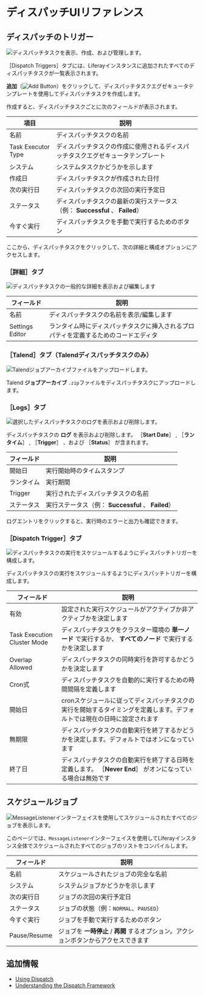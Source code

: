 # ディスパッチUIリファレンス

## ディスパッチのトリガー

![ディスパッチタスクを表示、作成、および管理します。](./dispatch-ui-reference/images/01.png)

［Dispatch Triggers］タブには、Liferayインスタンスに追加されたすべてのディスパッチタスクが一覧表示されます。

**追加**（![Add Button](../../../images/icon-add.png)）をクリックして、ディスパッチタスクエグゼキュータテンプレートを使用してディスパッチタスクを作成します。

作成すると、ディスパッチタスクごとに次のフィールドが表示されます。

| 項目                 | 説明                                            |
| ------------------ | --------------------------------------------- |
| 名前                 | ディスパッチタスクの名前                                  |
| Task Executor Type | ディスパッチタスクの作成に使用されるディスパッチタスクエグゼキュータテンプレート      |
| システム               | システムタスクかどうかを示します                              |
| 作成日                | ディスパッチタスクが作成された日付                             |
| 次の実行日              | ディスパッチタスクの次回の実行予定日                            |
| ステータス              | ディスパッチタスクの最新の実行ステータス（例： **Successful** 、 **Failed**） |
| 今すぐ実行              | ディスパッチタスクを手動で実行するためのボタン                       |

ここから、ディスパッチタスクをクリックして、次の詳細と構成オプションにアクセスします。

### ［詳細］タブ

![ディスパッチタスクの一般的な詳細を表示および編集します](./dispatch-ui-reference/images/02.png)

| フィールド           | 説明                                         |
| --------------- | ------------------------------------------ |
| 名前              | ディスパッチタスクの名前を表示/編集します                      |
| Settings Editor | ランタイム時にディスパッチタスクに挿入されるプロパティを定義するためのコードエディタ |

### ［Talend］タブ（Talendディスパッチタスクのみ）

![Talendジョブアーカイブファイルをアップロードします。](./dispatch-ui-reference/images/03.png)

Talend **ジョブアーカイブ** `.zip`ファイルをディスパッチタスクにアップロードします。

### ［Logs］タブ

![選択したディスパッチタスクのログを表示および削除します。 ](./dispatch-ui-reference/images/04.png)

ディスパッチタスクの **ログ** を表示および削除します。 ［**Start Date**］ , ［**ランタイム**］ , ［**Trigger**］ 、および ［**Status**］ が含まれます。

| フィールド   | 説明                               |
| ------- | -------------------------------- |
| 開始日     | 実行開始時のタイムスタンプ                    |
| ランタイム   | 実行期間                             |
| Trigger | 実行されたディスパッチタスクの名前                |
| ステータス   | 実行ステータス（例： **Successful** 、 **Failed**） |

ログエントリをクリックすると、実行時のエラーと出力も確認できます。

### ［Dispatch Trigger］タブ

![ディスパッチタスクの実行をスケジュールするようにディスパッチトリガーを構成します。](./dispatch-ui-reference/images/05.png)

ディスパッチタスクの実行をスケジュールするようにディスパッチトリガーを構成します。

| フィールド                       | 説明                                                             |
| --------------------------- | -------------------------------------------------------------- |
| 有効                          | 設定された実行スケジュールがアクティブか非アクティブかを決定します                              |
| Task Execution Cluster Mode | ディスパッチタスクをクラスター環境の **単一ノード** で実行するか、 **すべてのノード** で実行するかを決定します          |
| Overlap Allowed             | ディスパッチタスクの同時実行を許可するかどうかを決定します                                  |
| Cron式                       | ディスパッチタスクを自動的に実行するための時間間隔を定義します                                |
| 開始日                         | cronスケジュールに従ってディスパッチタスクの実行を開始するタイミングを定義します。デフォルトでは現在の日時に設定されます |
| 無期限                         | ディスパッチタスクの自動実行を終了するかどうかを決定します。デフォルトではオンになっています                 |
| 終了日                         | ディスパッチタスクの自動実行を終了する日時を定義します。 ［**Never End**］ がオンになっている場合は無効です     |

## スケジュールジョブ

![MessageListenerインターフェイスを使用してスケジュールされたすべてのジョブを表示します。](./dispatch-ui-reference/images/06.png)

このページでは、`MessageListener`インターフェイスを使用してLiferayインスタンス全体でスケジュールされたすべてのジョブのリストをコンパイルします。

| フィールド        | 説明                                        |
| ------------ | ----------------------------------------- |
| 名前           | スケジュールされたジョブの完全な名前                        |
| システム         | システムジョブかどうかを示します                          |
| 次の実行日        | ジョブの次回の実行予定日                              |
| ステータス        | ジョブの状態（例：`NORMAL`、`PAUSED`）               |
| 今すぐ実行        | ジョブを手動で実行するためのボタン                         |
| Pause/Resume | ジョブを **一時停止** / **再開** するオプション。アクションボタンからアクセスできます |

## 追加情報

* [Using Dispatch](./using-dispatch.md)
* [Understanding the Dispatch Framework](./understanding-the-dispatch-framework.md)
